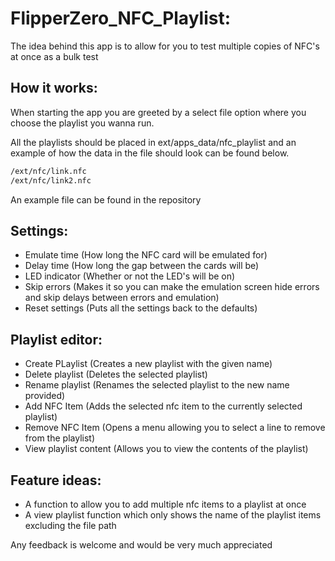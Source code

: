# FlipperZero_NFC_Playlist:
The idea behind this app is to allow for you to test multiple copies of NFC's at once as a bulk test
## How it works:
When starting the app you are greeted by a select file option where you choose the playlist you wanna run.

All the playlists should be placed in ext/apps_data/nfc_playlist and an example of how the data in the file should look can be found below.
```txt
/ext/nfc/link.nfc
/ext/nfc/link2.nfc
```
An example file can be found in the repository
## Settings:
- Emulate time (How long the NFC card will be emulated for)
- Delay time (How long the gap between the cards will be)
- LED indicator (Whether or not the LED's will be on)
- Skip errors (Makes it so you can make the emulation screen hide errors and skip delays between errors and emulation)
- Reset settings (Puts all the settings back to the defaults)
## Playlist editor:
- Create PLaylist (Creates a new playlist with the given name)
- Delete playlist (Deletes the selected playlist)
- Rename playlist (Renames the selected playlist to the new name provided)
- Add NFC Item (Adds the selected nfc item to the currently selected playlist)
- Remove NFC Item (Opens a menu allowing you to select a line to remove from the playlist)
- View playlist content (Allows you to view the contents of the playlist)
## Feature ideas:
- A function to allow you to add multiple nfc items to a playlist at once
- A view playlist function which only shows the name of the playlist items excluding the file path

Any feedback is welcome and would be very much appreciated